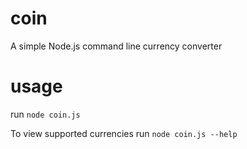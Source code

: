 # coin
A simple Node.js command line currency converter

# usage
run <code>node coin.js</code>

To view supported currencies run <code>node coin.js --help</code>
